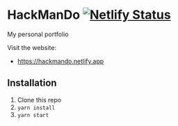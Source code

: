 # HackManDo [![Netlify Status](https://api.netlify.com/api/v1/badges/ae7e49f8-a0d3-4e56-bc9e-d1a07e049c0e/deploy-status)](https://hackmando.netlify.app)
My personal portfolio

Visit the website:
 - https://hackmando.netlify.app

## Installation

1. Clone this repo
2. `yarn install`
3. `yarn start`
